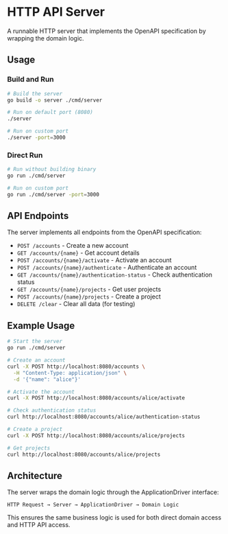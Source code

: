 # HTTP API Server

A runnable HTTP server that implements the OpenAPI specification by wrapping the domain logic.

## Usage

### Build and Run
```bash
# Build the server
go build -o server ./cmd/server

# Run on default port (8080)
./server

# Run on custom port
./server -port=3000
```

### Direct Run
```bash
# Run without building binary
go run ./cmd/server

# Run on custom port
go run ./cmd/server -port=3000
```

## API Endpoints

The server implements all endpoints from the OpenAPI specification:

- `POST /accounts` - Create a new account
- `GET /accounts/{name}` - Get account details
- `POST /accounts/{name}/activate` - Activate an account
- `POST /accounts/{name}/authenticate` - Authenticate an account
- `GET /accounts/{name}/authentication-status` - Check authentication status
- `GET /accounts/{name}/projects` - Get user projects
- `POST /accounts/{name}/projects` - Create a project
- `DELETE /clear` - Clear all data (for testing)

## Example Usage

```bash
# Start the server
go run ./cmd/server

# Create an account
curl -X POST http://localhost:8080/accounts \
  -H "Content-Type: application/json" \
  -d '{"name": "alice"}'

# Activate the account
curl -X POST http://localhost:8080/accounts/alice/activate

# Check authentication status
curl http://localhost:8080/accounts/alice/authentication-status

# Create a project
curl -X POST http://localhost:8080/accounts/alice/projects

# Get projects
curl http://localhost:8080/accounts/alice/projects
```

## Architecture

The server wraps the domain logic through the ApplicationDriver interface:

```
HTTP Request → Server → ApplicationDriver → Domain Logic
```

This ensures the same business logic is used for both direct domain access and HTTP API access.